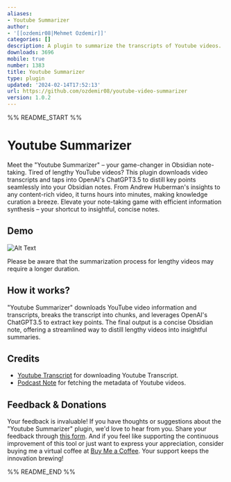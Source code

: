 ```yaml
---
aliases:
- Youtube Summarizer
author:
- '[[ozdemir08|Mehmet Ozdemir]]'
categories: []
description: A plugin to summarize the transcripts of Youtube videos.
downloads: 3696
mobile: true
number: 1383
title: Youtube Summarizer
type: plugin
updated: '2024-02-14T17:52:13'
url: https://github.com/ozdemir08/youtube-video-summarizer
version: 1.0.2
---
```


%% README_START %%

# Youtube Summarizer 

Meet the "Youtube Summarizer" – your game-changer in Obsidian note-taking. Tired
of lengthy YouTube videos? This plugin downloads video transcripts and taps into
OpenAI's ChatGPT3.5 to distill key points seamlessly into your Obsidian notes.
From Andrew Huberman's insights to any content-rich video, it turns hours into
minutes, making knowledge curation a breeze. Elevate your note-taking game with
efficient information synthesis – your shortcut to insightful, concise notes.


## Demo 

![Alt Text](https://raw.githubusercontent.com/ozdemir08/youtube-video-summarizer/HEAD/demo/demo.gif)

Please be aware that the summarization process for lengthy videos may require a
longer duration.


## How it works? 

"Youtube Summarizer" downloads YouTube video information and transcripts, breaks
the transcript into chunks, and leverages OpenAI's ChatGPT3.5 to extract key
points. The final output is a concise Obsidian note, offering a streamlined way
to distill lengthy videos into insightful summaries.

## Credits
- [Youtube Transcript](https://www.npmjs.com/package/youtube-transcript) for
  downloading Youtube Transcript.
- [Podcast Note](https://github.com/marcjulianschwarz/obsidian-podcast-note) for
  fetching the metadata of Youtube videos.

## Feedback & Donations 

Your feedback is invaluable! If you have thoughts or suggestions about the
"Youtube Summarizer" plugin, we'd love to hear from you. Share your feedback
through [this form](https://forms.gle/Fc2nzWHdmydvRmycA). And if you feel like
supporting the continuous improvement of this tool or just want to express your
appreciation, consider buying me a virtual coffee at [Buy Me a
Coffee](https://www.buymeacoffee.com/mehmetozdemir). Your support keeps the
innovation brewing!


%% README_END %%